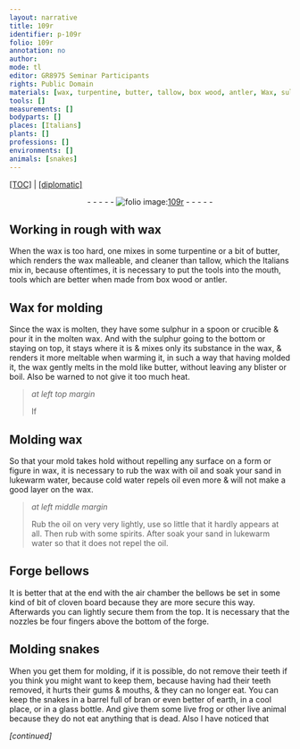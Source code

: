 ```yaml
---
layout: narrative
title: 109r
identifier: p-109r
folio: 109r
annotation: no
author:
mode: tl
editor: GR8975 Seminar Participants
rights: Public Domain
materials: [wax, turpentine, butter, tallow, box wood, antler, Wax, sulphur, ,, oil, water, spirits, bran, earth, glass]
tools: []
measurements: []
bodyparts: []
places: [Italians]
plants: []
professions: []
environments: []
animals: [snakes]
---
```


<p><a href="{{ site.baseurl }}/translation/">[TOC]</a> | <a href="{{ site.baseurl }}/texts/p-109r_tc/" target="_blank">[diplomatic]</a></p><div class="folio" align="center">- - - - - <a href="http://gallica.bnf.fr/ark:/12148/btv1b10500001g/f223.image" target="_blank"><img src="https://cu-mkp.github.io/2017-workshop-edition/assets/photo-icon.png" alt="folio image: " style="display:inline-block; margin-bottom:-3px;"/>109r</a> - - - - - </div>  
  

## Working in rough with <span class="m">wax</span>

 
When the <span class="m">wax</span> is too hard, one mixes in some <span class="m">turpentine</span> or a bit of <span class="m">butter</span>, which renders the <span class="m">wax</span> malleable, and cleaner than <span class="m">tallow</span>, which the <span class="pl">Italians</span> mix in, because oftentimes, it is necessary to put the tools into the mouth, <span class="sup">tools</span> which are better when made from <span class="m">box wood</span> or <span class="m">antler</span>.
 
 
  

## <span class="m">Wax</span> for molding

 
Since the <span class="m">wax</span> is molten, they have some <span class="m">sulphur</span> in a spoon or crucible & pour it in the molten <span class="m">wax</span>. And with the <span class="m">sulphur</span> going to the bottom or staying on top, it stays where it is & mixes only its substance in the <span class="m">wax</span>, & renders it more meltable when warming it, in such a way that having molded it, <span class="sup">the <span class="m">wax</span></span> gently melts in the mold like <span class="m">butter</span>, without leaving any blister or boil. Also be warned to not give it too much heat.
 
> *at left top margin*
> 
> 
> If
 
 
  

## Molding <span class="m">wax</span>

 
So that your mold takes hold without repelling any surface on a form or figure in <span class="m">wax</span><span class="m">,</span> it is necessary to rub the <span class="m">wax</span> with <span class="m">oil</span> and soak your sand in lukewarm <span class="m">water</span>, because cold <span class="m">water</span> repels <span class="m">oil</span> even more & will not make a good layer on the <span class="m">wax</span>.
 
> *at left middle margin*
> 
> 
> Rub the <span class="m">oil</span> on very very lightly, <span class="sup">use</span> so little that it hardly appears at all. Then rub with some <span class="m">spirits</span>. After soak your sand in lukewarm <span class="m">water</span> so that it does not repel the <span class="m">oil</span>.

 
  

## Forge bellows

 
It is better that at the end with the air chamber the bellows be set in some kind of bit of cloven board because they are more secure this way. Afterwards you can lightly secure them from the top. It is necessary that the nozzles be four fingers above the bottom of the forge.

 
  

## Molding <span class="al">snakes</span>

 
When you get them for molding, if it is possible, do not remove their teeth if you <span class="x">think you might</span> want to keep them, because having had their teeth removed, it hurts their gums & mouths, & they can no longer eat. You can keep <span class="x">the snakes</span> in a barrel full of <span class="m">bran</span> or even better of <span class="m">earth</span>, in a cool place, or in a <span class="m">glass</span> bottle. And give them some live frog or other live animal because they do not eat anything <span class="sup">that is</span> dead. Also I have noticed that
 
*[continued]*
 
